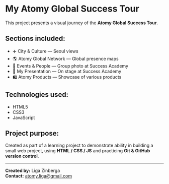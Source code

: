 # My Atomy Global Success Tour

This project presents a visual journey of the **Atomy Global Success Tour**.

## Sections included:

- ✈️ City & Culture — Seoul views
- 🌎 Atomy Global Network — Global presence maps
- 📸 Events & People — Group photo at Success Academy
- 🎤 My Presentation — On stage at Success Academy
- 🛍️ Atomy Products — Showcase of various products

## Technologies used:

- HTML5
- CSS3
- JavaScript

## Project purpose:

Created as part of a learning project to demonstrate ability in building a small web project, using **HTML / CSS / JS** and practicing **Git & GitHub version control**.

---

**Created by:** Liga Zinberga  
**Contact:** atomy.liga@gmail.com
